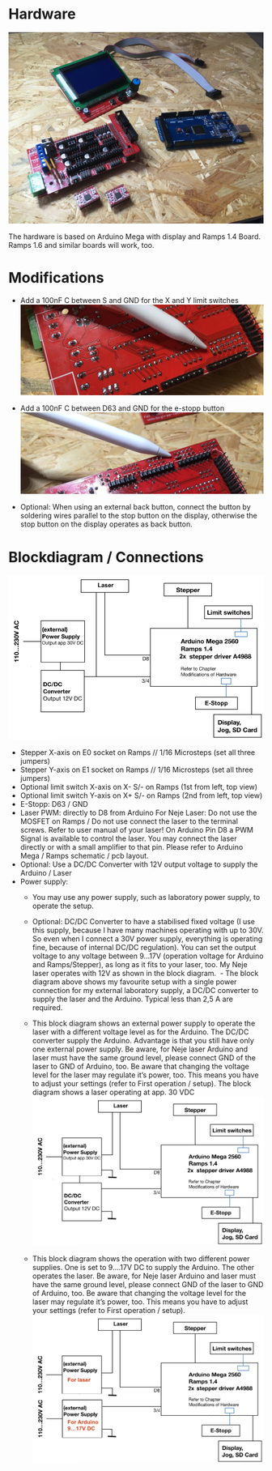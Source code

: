# Hardware


![Electronic_01](https://github.com/ThomasHeb/2AxisLaserCutter/blob/main/img/Electronic_01.JPG)

The hardware is based on Arduino Mega with display and Ramps 1.4 Board. Ramps 1.6 and similar boards will work, too.




# Modifications
- Add a 100nF C between S and GND for the X and Y limit switches
  ![Electronic_05](https://github.com/ThomasHeb/2AxisLaserCutter/blob/main/img/Electronic_05.JPG)
- Add a 100nF C between D63 and GND for the e-stopp button
  ![Electronic_04](https://github.com/ThomasHeb/2AxisLaserCutter/blob/main/img/Electronic_04.JPG)
  
  
- Optional: When using an external back button, connect the button by soldering wires parallel to the stop button on the display, otherwise the stop button on the display operates as back button.





# Blockdiagram / Connections

  ![Blockdiagram_01](https://github.com/ThomasHeb/2AxisLaserCutter/blob/main/img/Blockdiagram_01.png)
- Stepper X-axis on E0 socket on Ramps // 1/16 Microsteps (set all three jumpers)
- Stepper Y-axis on E1 socket on Ramps // 1/16 Microsteps (set all three jumpers)
- Optional limit switch X-axis on X- S/- on Ramps (1st from left, top view)
- Optional limit switch Y-axis on X+ S/- on Ramps (2nd from left, top view)
- E-Stopp: D63 / GND
- Laser PWM: directly to D8 from Arduino 
  For Neje Laser: Do not use the MOSFET on Ramps / Do not use connect the laser to the terminal screws. Refer to user manual of your laser!
  On Arduino Pin D8 a PWM Signal is available to control the laser. You may connect the laser directly or with a small amplifier to that pin. Please refer to Arduino Mega / Ramps schematic / pcb layout.
- Optional: Use a DC/DC Converter with 12V output voltage to supply the Arduino / Laser
- Power supply:
  - You may use any power supply, such as laboratory power supply, to operate the setup.
  - Optional: DC/DC Converter to have a stabilised fixed voltage (I use this supply, because I have many machines operating with up to 30V. So even when I connect a 30V power supply, everything is operating fine, because of internal DC/DC regulation). You can set the output voltage to any voltage between 9…17V (operation voltage for Arduino and Ramps/Stepper), as long as it fits to your laser, too. My Neje laser operates with 12V as shown in the block diagram.   - The block diagram above shows my favourite setup with a single power connection for my external laboratory supply, a DC/DC converter to supply the laser and the Arduino. Typical less than 2,5 A are required.


    
  - This block diagram shows an external power supply to operate the laser with a different voltage level as for the Arduino. The DC/DC converter supply the Arduino. Advantage is that you still have only one external power supply. Be aware, for Neje laser Arduino and laser must have the same ground level, please connect GND of the laser to GND of Arduino, too. Be aware that changing the voltage level for the laser may regulate it’s power, too. This means you have to adjust your settings (refer to First operation / setup). The block diagram shows a laser operating at app. 30 VDC
  ![Blockdiagram_02](https://github.com/ThomasHeb/2AxisLaserCutter/blob/main/img/Blockdiagram_02.png)


    
    
    
  - This block diagram shows the operation with two different power supplies. One is set to 9….17V DC to supply the Arduino. The other operates the laser. Be aware, for Neje laser Arduino and laser must have the same ground level, please connect GND of the laser to GND of Arduino, too. Be aware that changing the voltage level for the laser may regulate it’s power, too. This means you have to adjust your settings (refer to First operation / setup).
  ![Blockdiagram_03](https://github.com/ThomasHeb/2AxisLaserCutter/blob/main/img/Blockdiagram_03.png)


